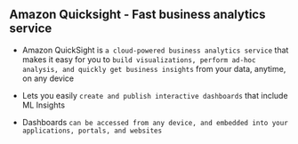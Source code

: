 ## Amazon Quicksight - Fast business analytics service

- Amazon QuickSight is `a cloud-powered business analytics service` that makes it easy for you to `build visualizations, perform ad-hoc analysis, and quickly get business insights` from your data, anytime, on any device

- Lets you easily `create and publish interactive dashboards` that include ML Insights

- Dashboards `can be accessed from any device, and embedded into your applications, portals, and websites`
